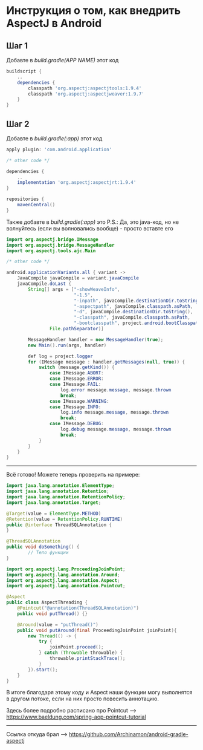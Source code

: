 # Инструкция о том, как внедрить AspectJ в Android

## Шаг 1
Добавте в <i>build.gradle(APP NAME)</i> этот код

```gradle 
buildscript {
    ..
    dependencies {
        classpath 'org.aspectj:aspectjtools:1.9.4'
        classpath 'org.aspectj:aspectjweaver:1.9.7'
    }
}
```

## Шаг 2
Добавте в <i>build.gradle(:app)</i> этот код

```gradle
apply plugin: 'com.android.application'

/* other code */

dependencies {
    ..
    implementation 'org.aspectj:aspectjrt:1.9.4'
}

repositories {
    mavenCentral()
}
```

Также добавте в <i>build.gradle(:app)</i> это
P.S.: Да, это java-код, но не волнуйтесь (если вы волновались вообще) - просто вставте его 

```java 
import org.aspectj.bridge.IMessage
import org.aspectj.bridge.MessageHandler
import org.aspectj.tools.ajc.Main

/* other code */

android.applicationVariants.all { variant ->
    JavaCompile javaCompile = variant.javaCompile
    javaCompile.doLast {
        String[] args = ["-showWeaveInfo",
                         "-1.5",
                         "-inpath", javaCompile.destinationDir.toString(),
                         "-aspectpath", javaCompile.classpath.asPath,
                         "-d", javaCompile.destinationDir.toString(),
                         "-classpath", javaCompile.classpath.asPath,
                         "-bootclasspath", project.android.bootClasspath.join(
                File.pathSeparator)]

        MessageHandler handler = new MessageHandler(true);
        new Main().run(args, handler)

        def log = project.logger
        for (IMessage message : handler.getMessages(null, true)) {
            switch (message.getKind()) {
                case IMessage.ABORT:
                case IMessage.ERROR:
                case IMessage.FAIL:
                    log.error message.message, message.thrown
                    break;
                case IMessage.WARNING:
                case IMessage.INFO:
                    log.info message.message, message.thrown
                    break;
                case IMessage.DEBUG:
                    log.debug message.message, message.thrown
                    break;
            }
        }
    }
}
```

____
Всё готово! Можете теперь проверить на примере:

```java
import java.lang.annotation.ElementType;
import java.lang.annotation.Retention;
import java.lang.annotation.RetentionPolicy;
import java.lang.annotation.Target;

@Target(value = ElementType.METHOD)
@Retention(value = RetentionPolicy.RUNTIME)
public @interface ThreadSQLAnnotation {
}
```

```java
@ThreadSQLAnnotation
public void doSomething() {
        // Тело функции
}
```

```java
import org.aspectj.lang.ProceedingJoinPoint;
import org.aspectj.lang.annotation.Around;
import org.aspectj.lang.annotation.Aspect;
import org.aspectj.lang.annotation.Pointcut;

@Aspect
public class AspectThreading {
    @Pointcut("@annotation(ThreadSQLAnnotation)")
    public void putThread() {}

    @Around(value = "putThread()")
    public void putAround(final ProceedingJoinPoint joinPoint){
        new Thread(() -> {
            try {
                joinPoint.proceed();
            } catch (Throwable throwable) {
                throwable.printStackTrace();
            }
        }).start();
    }
}
```

В итоге благодаря этому коду и Aspect наши функции могу выполнятся в другом потоке, если на них просто повесить аннотацию.

Здесь более подробно расписано про Pointcut --> https://www.baeldung.com/spring-aop-pointcut-tutorial

____
Ссылка откуда брал --> https://github.com/Archinamon/android-gradle-aspectj
